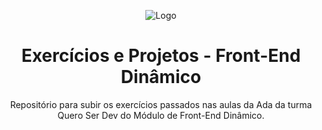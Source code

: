
<div align="center">

![Logo](https://lms-ada-assets.s3.sa-east-1.amazonaws.com/logo_text.svg)


# Exercícios e Projetos - Front-End Dinâmico

Repositório para subir os exercícios passados nas aulas da Ada da turma Quero Ser Dev do Módulo de Front-End Dinâmico.

</div>
